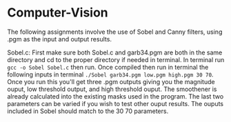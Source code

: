 # Computer-Vision
The following assignments involve the use of Sobel and Canny filters, using .pgm as the input and output results.

Sobel.c:
First make sure both Sobel.c and garb34.pgm are both in the same directory and cd to the proper directory if needed in terminal. In terminal run ```gcc -o Sobel Sobel.c``` then run. Once compiled then run in terminal the following inputs in terminal ```./Sobel garb34.pgm low.pgm high.pgm 30 70```. Once you run this you'll get three .pgm outputs giving you the magnitude ouput, low threshold output, and high threshold ouput. The smoothener is already calculated into the existing masks used in the program. The last two parameters can be varied if you wish to test other ouput results. The ouputs included in Sobel should match to the 30 70 parameters. 
